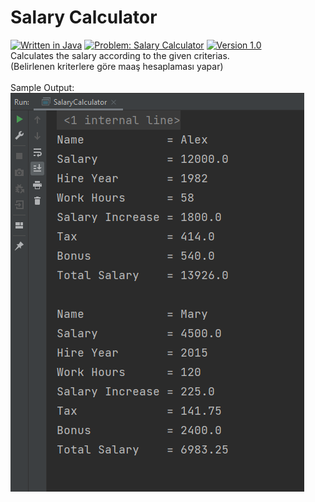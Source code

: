 # Salary Calculator
[![Written in Java](https://img.shields.io/badge/language-java-green)](#)
[![Problem: Salary Calculator](https://img.shields.io/badge/problem-Salary%20Calculation-important)](#)
[![Version 1.0](https://img.shields.io/badge/version-1.0-informational)](#)\
Calculates the salary according to the given criterias.\
(Belirlenen kriterlere göre maaş hesaplaması yapar)\
\
Sample Output:\
[![Sample Output](/assets/images/salarycalculator.png)](#)

